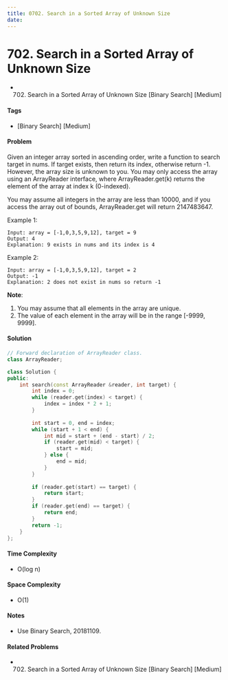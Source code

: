 ```yaml
---
title: 0702. Search in a Sorted Array of Unknown Size
date: 
---
```


# 702. Search in a Sorted Array of Unknown Size
- 702. Search in a Sorted Array of Unknown Size [Binary Search] [Medium]

#### Tags
- [Binary Search] [Medium]

#### Problem
Given an integer array sorted in ascending order, write a function to search target in nums.  If target exists, then return its index, otherwise return -1. However, the array size is unknown to you. You may only access the array using an ArrayReader interface, where ArrayReader.get(k) returns the element of the array at index k (0-indexed).

You may assume all integers in the array are less than 10000, and if you access the array out of bounds, ArrayReader.get will return 2147483647.

Example 1:

    Input: array = [-1,0,3,5,9,12], target = 9
    Output: 4
    Explanation: 9 exists in nums and its index is 4

Example 2:

    Input: array = [-1,0,3,5,9,12], target = 2
    Output: -1
    Explanation: 2 does not exist in nums so return -1
 
**Note**:

1. You may assume that all elements in the array are unique.
2. The value of each element in the array will be in the range [-9999, 9999].

#### Solution
``` C++
// Forward declaration of ArrayReader class.
class ArrayReader;

class Solution {
public:
    int search(const ArrayReader &reader, int target) {
        int index = 0;
        while (reader.get(index) < target) {
            index = index * 2 + 1;
        }
        
        int start = 0, end = index;
        while (start + 1 < end) {
            int mid = start + (end - start) / 2;
            if (reader.get(mid) < target) {
                start = mid;
            } else {
                end = mid;
            }
        }
        
        if (reader.get(start) == target) {
            return start;
        }
        if (reader.get(end) == target) {
            return end;
        }
        return -1;
    }
};
```

#### Time Complexity
- O(log n)

#### Space Complexity
- O(1)

#### Notes
- Use Binary Search, 20181109.

#### Related Problems
- 702. Search in a Sorted Array of Unknown Size [Binary Search] [Medium]
